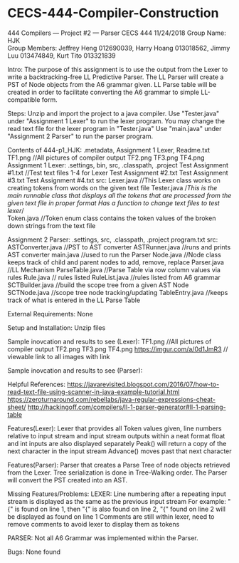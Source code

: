 # CECS-444-Compiler-Construction
444 Compilers — Project #2 — Parser
CECS 444  11/24/2018
Group Name: HJK 	
Group Members: Jeffrey Heng 012690039, Harry Hoang 013018562, Jimmy Luu 013474849, Kurt Tito 013321839

Intro: The purpose of this assignment is to use the output from the Lexer to write a backtracking-free LL Predictive Parser. The LL Parser
will create a PST of Node objects from the A6 grammar given. LL Parse table will be created in order to facilitate converting the A6 grammar
to simple LL-compatible form.

Steps:  Unzip and import the project to a java compiler.
	Use "Tester.java" under "Assignment 1 Lexer" to run the lexer program.
	You may change the read text file for the lexer program in "Tester.java"
	Use "main.java" under "Assignment 2 Parser" to run the parser program.


Contents of 444-p1_HJK: .metadata, Assignment 1 Lexer, Readme.txt
TF1.png //All pictures of compiler output
TF2.png
TF3.png
TF4.png
Assignment 1 Lexer: .settings, bin, src, .classpath, .project
Test Assignment #1.txt //Test text files 1-4 for Lexer
Test Assignment #2.txt
Test Assignment #3.txt
Test Assignment #4.txt
src:
Lexer.java	       //This Lexer class works on creating tokens from words on the given text file
Tester.java	       /*This is the main runnable class that displays all the tokens that are processed from the given text file in proper format
			 Has a function to change text files to test lexer*/						
Token.java             //Token enum class contains the token values of the broken down strings from the text file

Assignment 2 Parser: .settings, src, .classpath, .project
program.txt
src:
ASTConverter.java //PST to AST converter
ASTRunner.java //runs and prints AST converter
main.java //used to run the Parser
Node.java //Node class keeps track of child and parent nodes to add, remove, replace
Parser.java //LL Mechanism
ParseTable.java //Parse Table via row column values via rules
Rule.java // rules listed
RuleList.java //rules listed from A6 grammar
SCTBuilder.java //build the scope tree from a given AST Node
SCTNode.java //scope tree node tracking/updating
TableEntry.java //keeps track of what is entered in the LL Parse Table


External Requirements: None

Setup and Installation: Unzip files

Sample inovcation and results to see (Lexer):
TF1.png //All pictures of compiler output
TF2.png
TF3.png
TF4.png
https://imgur.com/a/0d1JmR3 // viewable link to all images with link

Sample inovcation and results to see (Parser):

Helpful References: https://javarevisited.blogspot.com/2016/07/how-to-read-text-file-using-scanner-in-java-example-tutorial.html
https://zeroturnaround.com/rebellabs/java-regular-expressions-cheat-sheet/
http://hackingoff.com/compilers/ll-1-parser-generator#ll-1-parsing-table

Features(Lexer): Lexer that provides all Token values given, line numbers relative to input stream and input stream outputs within a neat format
float and int inputs are also displayed separately
Peak() will return a copy of the next character in the input stream
Advance() moves past that next character

Features(Parser): Parser that creates a Parse Tree of node objects retrieved from the Lexer. Tree serialization is done in Tree-Walking order.
The Parser will convert the PST created into an AST.

Missing Features/Problems: 
LEXER: Line numbering after a repeating input stream is displayed as the same as the previous input stream
For example: "{" is found on line 1, then "{" is also found on line 2, "{" found on line 2 will be displayed as found on line 1
Comments are still within lexer, need to remove comments to avoid lexer to display them as tokens

PARSER: Not all A6 Grammar was implemented within the Parser.

Bugs: None found

